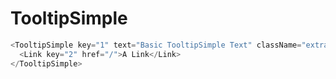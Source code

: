 # TooltipSimple

```javascript
<TooltipSimple key="1" text="Basic TooltipSimple Text" className="extra-class">
  <Link key="2" href="/">A Link</Link>
</TooltipSimple>
```
